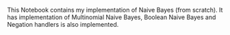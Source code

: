 This Notebook contains my implementation of Naive Bayes (from scratch). It has implementation of Multinomial Naive Bayes,
Boolean Naive Bayes and Negation handlers is also implemented.
